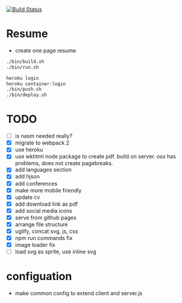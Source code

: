 [![Build Status](https://img.shields.io/travis/berkin/resume.svg?style=flat)](https://travis-ci.org/berkin/resume)

# Resume
 - create one page resume

```sh
./bin/build.sh
./bin/run.sh

heroku login
heroku container:login
./bin/push.sh
./bin/deploy.sh
```
 
# TODO
- [ ] is nasm needed really?
- [x] migrate to webpack 2
- [x] use heroku
- [x] use wkhtml node package to create pdf. build on server. osx has problems, does not create pagebreaks.
- [x] add languages section
- [x] add hjson
- [x] add conferences
- [x] make more mobile friendly
- [x] update cv
- [x] add download link as pdf
- [x] add social media icons
- [x] serve from github pages
- [x] arrange file structure
- [x] uglify, concat svg, js, css
- [x] npm run commands fix
- [x] image loader fix	
- [ ] load svg as sprite, use inline svg

# configuation
- make common config to extend client and server.js

